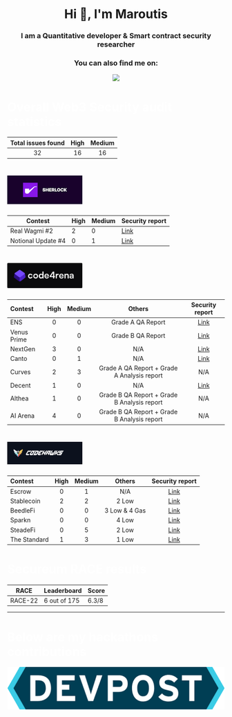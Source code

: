 <h1 align="center">Hi 👋, I'm Maroutis</h1>
<h3 align="center">I am a Quantitative developer & Smart contract security researcher</h3>

<h3 align="center">You can also find me on:</h3>

<p align="center">
  <a href="https://twitter.com/Maroutis"><img src="https://img.shields.io/badge/Twitter-1DA1F2?style=for-the-badge&logo=twitter&logoColor=white"></a>
</p>

# <span style="color:white">Overall Web3 Security audit statistics</span>

| Total issues found | High | Medium |
| :----------------: | :--: | :----: |
|         32         |  16  |   16   |

# <img width="174" alt="sherlock" src="./images/Sherlock.png">

| Contest            | High | Medium | Security report                                         |
| ------------------ | ---- | ------ | ------------------------------------------------------- |
| Real Wagmi #2      | 2    | 0      | [Link](https://audits.sherlock.xyz/contests/118/report) |
| Notional Update #4 | 0    | 1      | [Link](https://audits.sherlock.xyz/contests/119/report) |

# <img width="174" alt="code4rena" src="./images/Code4rena.png">

| Contest     | High | Medium |                   Others                    |                    Security report                    |
| :---------- | :--: | :----: | :-----------------------------------------: | :---------------------------------------------------: |
| ENS         |  0   |   0    |              Grade A QA Report              |   [Link](https://code4rena.com/reports/2023-10-ens)   |
| Venus Prime |  0   |   0    |              Grade B QA Report              |  [Link](https://code4rena.com/reports/2023-09-venus)  |
| NextGen     |  3   |   0    |                     N/A                     | [Link](https://code4rena.com/reports/2023-10-nextgen) |
| Canto       |  0   |   1    |                     N/A                     |  [Link](https://code4rena.com/reports/2023-11-canto)  |
| Curves      |  2   |   3    | Grade A QA Report + Grade A Analysis report |                          N/A                          |
| Decent      |  1   |   0    |                     N/A                     | [Link](https://code4rena.com/reports/2024-01-decent)  |
| Althea      |  1   |   0    | Grade B QA Report + Grade B Analysis report |                          N/A                          |
| AI Arena    |  4   |   0    | Grade B QA Report + Grade B Analysis report |                          N/A                          |

# <img width="174" alt="CodeHawks" src="./images/Codehawks.PNG">

| Contest      | High | Medium |    Others     |                          Security report                           |
| :----------- | :--: | :----: | :-----------: | :----------------------------------------------------------------: |
| Escrow       |  0   |   1    |      N/A      | [Link](https://www.codehawks.com/report/cljyfxlc40003jq082s0wemya) |
| Stablecoin   |  2   |   2    |     2 Low     | [Link](https://www.codehawks.com/report/cljx3b9390009liqwuedkn0m0) |
| BeedleFi     |  0   |   0    | 3 Low & 4 Gas | [Link](https://www.codehawks.com/report/clkbo1fa20009jr08nyyf9wbx) |
| Sparkn       |  0   |   0    |     4 Low     | [Link](https://www.codehawks.com/report/cllcnja1h0001lc08z7w0orxx) |
| SteadeFi     |  0   |   5    |     2 Low     | [Link](https://www.codehawks.com/report/clo38mm260001la08daw5cbuf) |
| The Standard |  1   |   3    |     1 Low     | [Link](https://www.codehawks.com/report/clql6lvyu0001mnje1xpqcuvl) |

# <span style="color:white">Secureum RACE results</span>

|  RACE   | Leaderboard  | Score |
| :-----: | ------------ | ----- |
| RACE-22 | 6 out of 175 | 6.3/8 |

---

# <span style="color:white">Below are my hackathons contributions

<a href="https://devpost.com/MMtis?ref_content=user-portfolio&ref_feature=portfolio&ref_medium=global-nav/"><img src="./images/devpost.png"></a></span>

<!-- --- -->

<!-- # <span style="color:white">Blockchain Courses</span>

#### Learn Blockchain, Solidity, and Full Stack Web3 Development with JavaScript – 32-Hour Course By Patrick Collins

#### Blockchain Developer, Smart Contract, & Solidity Course - Powered By AI | Foundry Edition 2023 – 27-Hour Course By Patrick Collins

#### Blockchain, Smart Contract Security & Auditing Course | Course By Cyfrin Updraft

#### Advanced web3 Security Course | Course By Owen Thurm -->
